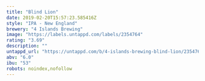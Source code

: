 ```yaml
---
title: "Blind Lion"
date: 2019-02-20T15:57:23.585416Z
style: "IPA - New England"
brewery: "4 Islands Brewing"
image: "https://labels.untappd.com/labels/2354764"
rating: "3.69"
description: ""
untappd_url: "https://untappd.com/b/4-islands-brewing-blind-lion/2354764"
abv: "6.0"
ibu: "53"
robots: noindex,nofollow
---
```

